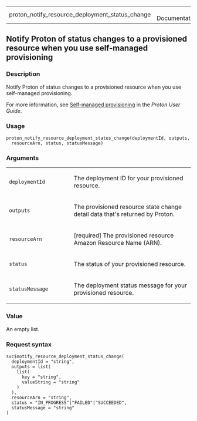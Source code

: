<table style="width: 100%;">
<tbody>
<tr class="odd">
<td>proton_notify_resource_deployment_status_change</td>
<td style="text-align: right;">R Documentation</td>
</tr>
</tbody>
</table>

## Notify Proton of status changes to a provisioned resource when you use self-managed provisioning

### Description

Notify Proton of status changes to a provisioned resource when you use
self-managed provisioning.

For more information, see [Self-managed
provisioning](https://docs.aws.amazon.com/proton/latest/userguide/ag-works-prov-methods.html#ag-works-prov-methods-self)
in the *Proton User Guide*.

### Usage

    proton_notify_resource_deployment_status_change(deploymentId, outputs,
      resourceArn, status, statusMessage)

### Arguments

<table>
<colgroup>
<col style="width: 35%" />
<col style="width: 65%" />
</colgroup>
<tbody>
<tr class="odd">
<td><code
id="proton_notify_resource_deployment_status_change_:_deploymentId">deploymentId</code></td>
<td><p>The deployment ID for your provisioned resource.</p></td>
</tr>
<tr class="even">
<td><code
id="proton_notify_resource_deployment_status_change_:_outputs">outputs</code></td>
<td><p>The provisioned resource state change detail data that's returned
by Proton.</p></td>
</tr>
<tr class="odd">
<td><code
id="proton_notify_resource_deployment_status_change_:_resourceArn">resourceArn</code></td>
<td><p>[required] The provisioned resource Amazon Resource Name
(ARN).</p></td>
</tr>
<tr class="even">
<td><code
id="proton_notify_resource_deployment_status_change_:_status">status</code></td>
<td><p>The status of your provisioned resource.</p></td>
</tr>
<tr class="odd">
<td><code
id="proton_notify_resource_deployment_status_change_:_statusMessage">statusMessage</code></td>
<td><p>The deployment status message for your provisioned
resource.</p></td>
</tr>
</tbody>
</table>

### Value

An empty list.

### Request syntax

    svc$notify_resource_deployment_status_change(
      deploymentId = "string",
      outputs = list(
        list(
          key = "string",
          valueString = "string"
        )
      ),
      resourceArn = "string",
      status = "IN_PROGRESS"|"FAILED"|"SUCCEEDED",
      statusMessage = "string"
    )
